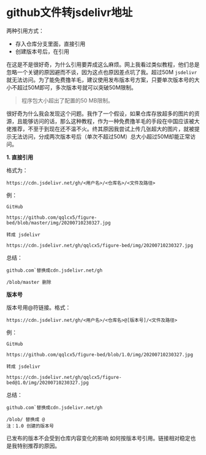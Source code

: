 # github文件转jsdelivr地址

两种引用方式：

- 存入仓库分支里面，直接引用
- 创建版本号后，在引用

在这是不是很好奇，为什么引用要弄成这么麻烦。网上我看过类似教程，他们总是忽略一个关键的原因避而不谈，因为这点也原因差点坑了我。超过50M `jsdelivr`就无法访问。为了能免费撸羊毛，建议使用发布版本号方案，只要单次版本号的大小不超过50M即可，多次版本号就可以突破50M限制。

> 程序包大小超出了配置的50 MB限制。

很好奇为什么我会发现这个问题。我作了一个假设，如果仓库存放超多的图片的资源，且能够访问的话，那么这种教程，作为一种免费撸羊毛的手段在中国应该被大佬推荐，不至于到现在还不温不火。终其原因我尝试上传几张超大的图片，就被提示无法访问，分成两次版本号后（单次不超过50M）总大小超过50M却能正常访问。

**1. 直接引用**

格式为：

```
https://cdn.jsdelivr.net/gh/<用户名>/<仓库名>/<文件及路径>
```
例：
```
GitHub

https://github.com/qqlcx5/figure-bed/blob/master/img/20200710230327.jpg

转成 jsdelivr

https://cdn.jsdelivr.net/gh/qqlcx5/figure-bed/img/20200710230327.jpg
```
总结：

```
github.com`替换成cdn.jsdelivr.net/gh

/blob/master 删除
```

**版本号**

版本号用@符链接。格式：

```
https://cdn.jsdelivr.net/gh/<用户名>/<仓库名>@[版本号]/<文件及路径>
```

例：
```
GitHub

https://github.com/qqlcx5/figure-bed/blob/1.0/img/20200710230327.jpg

转成 jsdelivr

https://cdn.jsdelivr.net/gh/qqlcx5/figure-bed@1.0/img/20200710230327.jpg
```
总结：

```
github.com`替换成cdn.jsdelivr.net/gh

/blob/ 替换成 @ 
注：1.0 创建的版本号
```

已发布的版本不会受到仓库内容变化的影响
如何按版本号引用。链接相对稳定也是我特别推荐的原因。
